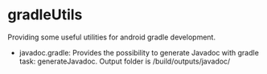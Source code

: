 # gradleUtils
Providing some useful utilities for android gradle development.
- javadoc.gradle: Provides the possibility to generate Javadoc with gradle task: generate<Variant>Javadoc. Output folder is /build/outputs/javadoc/<Variant>
